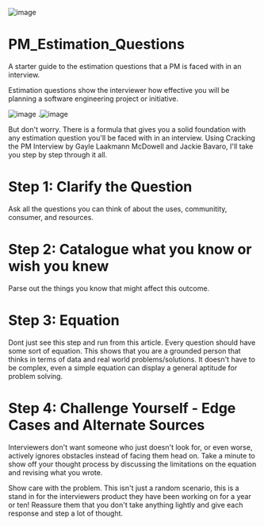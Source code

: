 ![image](https://user-images.githubusercontent.com/66803124/119278987-b8f28480-bbdd-11eb-9ae4-2e6befd1a493.png)

# PM_Estimation_Questions

A starter guide to the estimation questions that a PM is faced with in an interview. 

Estimation questions show the interviewer how effective you will be planning a software engineering project or initiative. 

![image](https://user-images.githubusercontent.com/66803124/119279142-9b71ea80-bbde-11eb-84b2-da2c38275b4a.png)
                  .![image](https://user-images.githubusercontent.com/66803124/119279133-8d23ce80-bbde-11eb-8db8-db62038599ab.png)


But don't worry. There is a formula that gives you a solid foundation with any estimation question you'll be faced with in an interview. 
Using Cracking the PM Interview by Gayle Laakmann McDowell and Jackie Bavaro, I'll take you step by step through it all.

# Step 1: Clarify the Question
Ask all the questions you can think of about the uses, communitity, consumer, and resources. 

# Step 2: Catalogue what you know or wish you knew
Parse out the things you know that might affect this outcome. 

# Step 3: Equation
Dont just see this step and run from this article. Every question should have some sort of equation. This shows that you are a grounded 
person that thinks in terms of data and real world problems/solutions. It doesn't have to be complex, even a simple equation can display 
a general aptitude for problem solving. 

# Step 4: Challenge Yourself - Edge Cases and Alternate Sources
Interviewers don't want someone who just doesn't look for, or even worse, actively ignores obstacles instead of facing them head on. Take a minute
to show off your thought process by discussing the limitations on the equation and revising what you wrote. 

Show care with the problem. This isn't just a random scenario, this is a stand in for the interviewers product they have been working on for a year or ten! 
Reassure them that you don't take anything lightly and give each response and step a lot of thought. 

